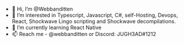 - 👋 Hi, I’m @Webbanditten
- 👀 I’m interested in Typescript, Javascript, C#, self-Hosting, Devops, React, Shockwave Lingo scripting and Shockwave decompilations.
- 🌱 I’m currently learning React Native
- 📫 Reach me - @webbanditten or Discord: JUGH3AD#1212

<!---
Webbanditten/Webbanditten is a ✨ special ✨ repository because its `README.md` (this file) appears on your GitHub profile.
You can click the Preview link to take a look at your changes.
--->
